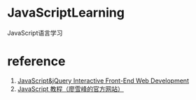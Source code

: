 # JavaScriptLearning
JavaScript语言学习

# reference
1. [JavaScript&jQuery Interactive Front-End Web Development](http://javascriptbook.com/)
2. [JavaScript 教程（廖雪峰的官方网站）](https://www.liaoxuefeng.com/wiki/001434446689867b27157e896e74d51a89c25cc8b43bdb3000)
